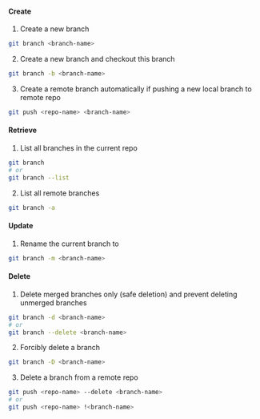 #### Create

1. Create a new branch

```bash
git branch <branch-name>
```

2. Create a new branch and checkout this branch

```bash
git branch -b <branch-name>
```

3. Create a remote branch automatically if pushing a new local branch to remote repo

```bash
git push <repo-name> <branch-name>
```

#### Retrieve

1. List all branches in the current repo

```bash
git branch
# or
git branch --list
```

2. List all remote branches

```bash
git branch -a
```

#### Update

1. Rename the current branch to <branch-name>

```bash
git branch -m <branch-name>
```

#### Delete

1. Delete merged branches only (safe deletion) and prevent deleting unmerged branches

```bash
git branch -d <branch-name>
# or
git branch --delete <branch-name>
```

2. Forcibly delete a branch

```bash
git branch -D <branch-name>
```

3. Delete a branch from a remote repo

```bash
git push <repo-name> --delete <branch-name>
# or
git push <repo-name> !<branch-name>
```
